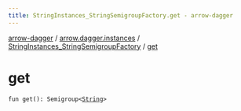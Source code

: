 ```yaml
---
title: StringInstances_StringSemigroupFactory.get - arrow-dagger
---
```


[arrow-dagger](../../index.html) / [arrow.dagger.instances](../index.html) / [StringInstances_StringSemigroupFactory](index.html) / [get](./get.html)

# get

`fun get(): Semigroup<`[`String`](https://kotlinlang.org/api/latest/jvm/stdlib/kotlin/-string/index.html)`>`